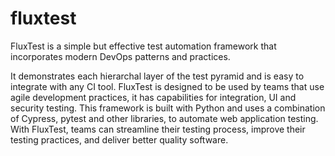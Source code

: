 # fluxtest
FluxTest is a simple but effective test automation framework that incorporates modern DevOps patterns and practices. 

It demonstrates each hierarchal layer of the test pyramid and is easy to integrate with any CI tool. FluxTest is designed to be used by teams that use agile development practices, it has capabilities for integration, UI and security testing. This framework is built with Python and uses a combination of Cypress, pytest and other libraries, to automate web application testing. With FluxTest, teams can streamline their testing process, improve their testing practices, and deliver better quality software.
